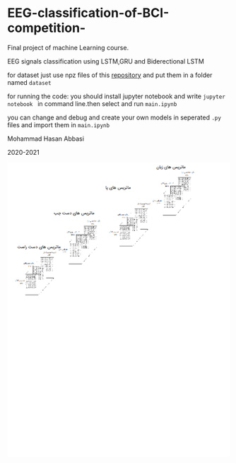 # EEG-classification-of-BCI-competition-


Final project of machine Learning course.

EEG signals classification using LSTM,GRU and Biderectional LSTM

for dataset just use npz files of this [repository](https://github.com/bregydoc/bcidatasetIV2a) and put them in a folder named `dataset`

for running the code:
you should install jupyter notebook and write `jupyter notebook ` in command line.then select and run `main.ipynb`

you can change and debug and create your own models in seperated `.py` files and import them in `main.ipynb`


Mohammad Hasan Abbasi

2020-2021


![alt text](https://github.com/MohammadHasanAbbasi/EEG-classification-of-BCI-competition-/blob/main/figure-3.png "Shape of input data")
